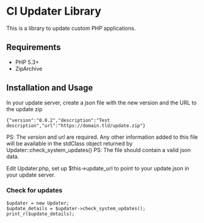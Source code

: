 # CI Updater Library
This is a library to update custom PHP applications.

## Requirements
 - PHP 5.3+
 - ZipArchive
 
## Installation and Usage
In your update server, create a json file with the new version and the URL to the update zip
```
{"version":"0.0.2","description":"Test description","url":"https://domain.tld/update.zip"}
```
PS: The *version* and *url* are required. Any other information added to this file will be available in the stdClass object returned by Updater::check_system_updates()
PS: The file should contain a valid json data.

Edit Updater.php, set up $this->update_url to point to your update.json in your update server.

### Check for updates

```
$updater = new Updater;
$update_details = $updater->check_system_updates();
print_r($update_details);
```
